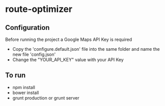route-optimizer
===============

## Configuration
Before running the project a Google Maps API Key is required

- Copy the 'configure.default.json' file into the same folder and name the new file 'config.json'
- Change the "YOUR_API_KEY" value with your API Key

## To run
- npm install
- bower install
- grunt production or grunt server 